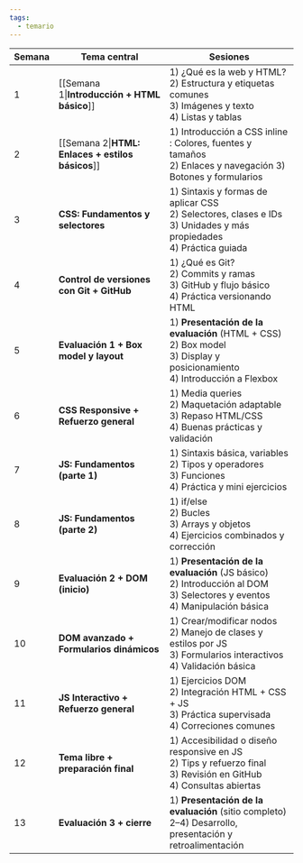 ```yaml
---
tags:
  - temario
---
```


| Semana | Tema central                                      | Sesiones                                                                                                                                     |
| ------ | ------------------------------------------------- | -------------------------------------------------------------------------------------------------------------------------------------------- |
| 1      | [[Semana 1\|**Introducción + HTML básico**]]      | 1) ¿Qué es la web y HTML? <br>2) Estructura y etiquetas comunes <br>3) Imágenes y texto <br>4) Listas y tablas                               |
| 2      | [[Semana 2\|**HTML: Enlaces + estilos básicos**]] | 1) Introducción a CSS inline : Colores, fuentes y tamaños <br>2) Enlaces y navegación 3) Botones y formularios                               |
| 3      | **CSS: Fundamentos y selectores**                 | 1) Sintaxis y formas de aplicar CSS <br>2) Selectores, clases e IDs <br>3) Unidades y más propiedades <br>4) Práctica guiada                 |
| 4      | **Control de versiones con Git + GitHub**         | 1) ¿Qué es Git? <br>2) Commits y ramas <br>3) GitHub y flujo básico <br>4) Práctica versionando HTML                                         |
| 5      | **Evaluación 1 + Box model y layout**             | 1) **Presentación de la evaluación** (HTML + CSS) <br>2) Box model <br>3) Display y posicionamiento <br>4) Introducción a Flexbox            |
| 6      | **CSS Responsive + Refuerzo general**             | 1) Media queries <br>2) Maquetación adaptable <br>3) Repaso HTML/CSS <br>4) Buenas prácticas y validación                                    |
| 7      | **JS: Fundamentos (parte 1)**                     | 1) Sintaxis básica, variables <br>2) Tipos y operadores <br>3) Funciones <br>4) Práctica y mini ejercicios                                   |
| 8      | **JS: Fundamentos (parte 2)**                     | 1) if/else <br>2) Bucles <br>3) Arrays y objetos <br>4) Ejercicios combinados y corrección                                                   |
| 9      | **Evaluación 2 + DOM (inicio)**                   | 1) **Presentación de la evaluación** (JS básico) <br>2) Introducción al DOM <br>3) Selectores y eventos <br>4) Manipulación básica           |
| 10     | **DOM avanzado + Formularios dinámicos**          | 1) Crear/modificar nodos <br>2) Manejo de clases y estilos por JS <br>3) Formularios interactivos <br>4) Validación básica                   |
| 11     | **JS Interactivo + Refuerzo general**             | 1) Ejercicios DOM <br>2) Integración HTML + CSS + JS <br>3) Práctica supervisada <br>4) Correciones comunes                                  |
| 12     | **Tema libre + preparación final**                | 1) Accesibilidad o diseño responsive en JS <br>2) Tips y refuerzo final <br>3) Revisión en GitHub <br>4) Consultas abiertas                  |
| 13     | **Evaluación 3 + cierre**                         | 1) **Presentación de la evaluación** (sitio completo) <br>2–4) Desarrollo, presentación y retroalimentación                                  |
